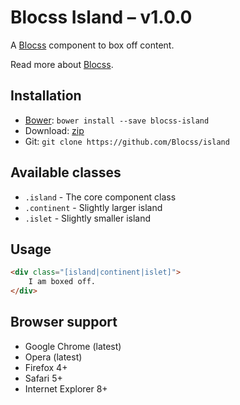 # Blocss Island – v1.0.0

A [Blocss](https://github.com/Blocss/blocss/) component to box off content.

Read more about [Blocss](https://blocss.github.io/blocss).

## Installation

* [Bower](http://bower.io/): `bower install --save blocss-island`
* Download: [zip](https://github.com/Blocss/island/zipball/master)
* Git: `git clone https://github.com/Blocss/island`

## Available classes

* `.island` - The core component class
* `.continent` - Slightly larger island
* `.islet` - Slightly smaller island

## Usage

```html
<div class="[island|continent|islet]">
    I am boxed off.
</div>
```

## Browser support

* Google Chrome (latest)
* Opera (latest)
* Firefox 4+
* Safari 5+
* Internet Explorer 8+
